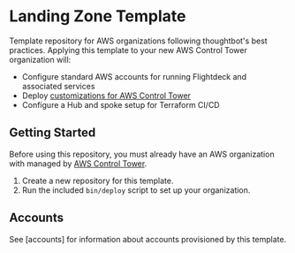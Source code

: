 # Landing Zone Template

Template repository for AWS organizations following thoughtbot's best practices.
Applying this template to your new AWS Control Tower organization will:

- Configure standard AWS accounts for running Flightdeck and associated services
- Deploy [customizations for AWS Control Tower]
- Configure a Hub and spoke setup for Terraform CI/CD

## Getting Started

Before using this repository, you must already have an AWS organization with
managed by [AWS Control Tower].

1. Create a new repository for this template.
2. Run the included `bin/deploy` script to set up your organization.

[AWS Control Tower]: https://docs.aws.amazon.com/controltower/latest/userguide/what-is-control-tower.html
[customizations for AWS Control Tower]: https://aws.amazon.com/solutions/implementations/customizations-for-aws-control-tower/

## Accounts

See [accounts] for information about accounts provisioned by this template.
